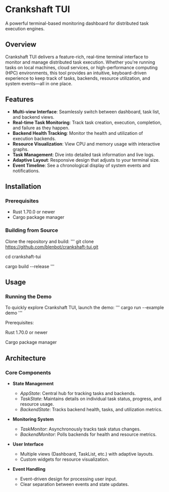 # Crankshaft TUI

A powerful terminal-based monitoring dashboard for distributed task execution engines.

## Overview

Crankshaft TUI delivers a feature-rich, real-time terminal interface to monitor and manage distributed task execution. Whether you're running tasks on local machines, cloud services, or high-performance computing (HPC) environments, this tool provides an intuitive, keyboard-driven experience to keep track of tasks, backends, resource utilization, and system events—all in one place.

## Features

- **Multi-view Interface**: Seamlessly switch between dashboard, task list, and backend views.
- **Real-time Task Monitoring**: Track task creation, execution, completion, and failure as they happen.
- **Backend Health Tracking**: Monitor the health and utilization of execution backends.
- **Resource Visualization**: View CPU and memory usage with interactive graphs.
- **Task Management**: Dive into detailed task information and live logs.
- **Adaptive Layout**: Responsive design that adjusts to your terminal size.
- **Event Timeline**: See a chronological display of system events and notifications.

## Installation

### Prerequisites

- Rust 1.70.0 or newer
- Cargo package manager

### Building from Source

Clone the repository and build:
'''
git clone https://github.com/blenbot/crankshaft-tui.git

cd crankshaft-tui

cargo build --release
'''

## Usage

### Running the Demo

To quickly explore Crankshaft TUI, launch the demo:
'''
cargo run --example demo
'''

Prerequisites:

Rust 1.70.0 or newer

Cargo package manager

## Architecture

### Core Components

- **State Management**
  - *AppState*: Central hub for tracking tasks and backends.
  - *TaskState*: Maintains details on individual task status, progress, and resource usage.
  - *BackendState*: Tracks backend health, tasks, and utilization metrics.

- **Monitoring System**
  - *TaskMonitor*: Asynchronously tracks task status changes.
  - *BackendMonitor*: Polls backends for health and resource metrics.

- **User Interface**
  - Multiple views (Dashboard, TaskList, etc.) with adaptive layouts.
  - Custom widgets for resource visualization.

- **Event Handling**
  - Event-driven design for processing user input.
  - Clear separation between events and state updates.
